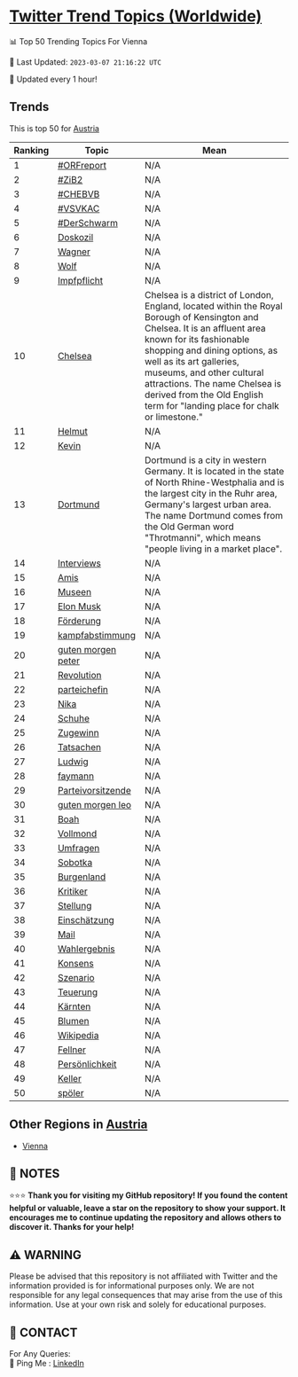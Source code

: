 [Twitter Trend Topics (Worldwide)](https://github.com/ErcinDedeoglu/Twitter-Trend-Topics)
==========


📊 Top 50 Trending Topics For Vienna

📆 Last Updated: `2023-03-07 21:16:22 UTC`

🔧 Updated every 1 hour!


## Trends

This is top 50 for [Austria](</Austria>)

| Ranking | Topic | Mean |
| ------- | ------------ | ------------ |
| 1 | [#ORFreport](http://twitter.com/search?q=%23ORFreport) | N/A |
| 2 | [#ZiB2](http://twitter.com/search?q=%23ZiB2) | N/A |
| 3 | [#CHEBVB](http://twitter.com/search?q=%23CHEBVB) | N/A |
| 4 | [#VSVKAC](http://twitter.com/search?q=%23VSVKAC) | N/A |
| 5 | [#DerSchwarm](http://twitter.com/search?q=%23DerSchwarm) | N/A |
| 6 | [Doskozil](http://twitter.com/search?q=Doskozil) | N/A |
| 7 | [Wagner](http://twitter.com/search?q=Wagner) | N/A |
| 8 | [Wolf](http://twitter.com/search?q=Wolf) | N/A |
| 9 | [Impfpflicht](http://twitter.com/search?q=Impfpflicht) | N/A |
| 10 | [Chelsea](http://twitter.com/search?q=Chelsea) | Chelsea is a district of London, England, located within the Royal Borough of Kensington and Chelsea. It is an affluent area known for its fashionable shopping and dining options, as well as its art galleries, museums, and other cultural attractions. The name Chelsea is derived from the Old English term for "landing place for chalk or limestone." |
| 11 | [Helmut](http://twitter.com/search?q=Helmut) | N/A |
| 12 | [Kevin](http://twitter.com/search?q=Kevin) | N/A |
| 13 | [Dortmund](http://twitter.com/search?q=Dortmund) | Dortmund is a city in western Germany. It is located in the state of North Rhine-Westphalia and is the largest city in the Ruhr area, Germany's largest urban area. The name Dortmund comes from the Old German word "Throtmanni", which means "people living in a market place". |
| 14 | [Interviews](http://twitter.com/search?q=Interviews) | N/A |
| 15 | [Amis](http://twitter.com/search?q=Amis) | N/A |
| 16 | [Museen](http://twitter.com/search?q=Museen) | N/A |
| 17 | [Elon Musk](http://twitter.com/search?q=Elon+Musk) | N/A |
| 18 | [Förderung](http://twitter.com/search?q=F%c3%b6rderung) | N/A |
| 19 | [kampfabstimmung](http://twitter.com/search?q=kampfabstimmung) | N/A |
| 20 | [guten morgen peter](http://twitter.com/search?q=guten+morgen+peter) | N/A |
| 21 | [Revolution](http://twitter.com/search?q=Revolution) | N/A |
| 22 | [parteichefin](http://twitter.com/search?q=parteichefin) | N/A |
| 23 | [Nika](http://twitter.com/search?q=Nika) | N/A |
| 24 | [Schuhe](http://twitter.com/search?q=Schuhe) | N/A |
| 25 | [Zugewinn](http://twitter.com/search?q=Zugewinn) | N/A |
| 26 | [Tatsachen](http://twitter.com/search?q=Tatsachen) | N/A |
| 27 | [Ludwig](http://twitter.com/search?q=Ludwig) | N/A |
| 28 | [faymann](http://twitter.com/search?q=faymann) | N/A |
| 29 | [Parteivorsitzende](http://twitter.com/search?q=Parteivorsitzende) | N/A |
| 30 | [guten morgen leo](http://twitter.com/search?q=guten+morgen+leo) | N/A |
| 31 | [Boah](http://twitter.com/search?q=Boah) | N/A |
| 32 | [Vollmond](http://twitter.com/search?q=Vollmond) | N/A |
| 33 | [Umfragen](http://twitter.com/search?q=Umfragen) | N/A |
| 34 | [Sobotka](http://twitter.com/search?q=Sobotka) | N/A |
| 35 | [Burgenland](http://twitter.com/search?q=Burgenland) | N/A |
| 36 | [Kritiker](http://twitter.com/search?q=Kritiker) | N/A |
| 37 | [Stellung](http://twitter.com/search?q=Stellung) | N/A |
| 38 | [Einschätzung](http://twitter.com/search?q=Einsch%c3%a4tzung) | N/A |
| 39 | [Mail](http://twitter.com/search?q=Mail) | N/A |
| 40 | [Wahlergebnis](http://twitter.com/search?q=Wahlergebnis) | N/A |
| 41 | [Konsens](http://twitter.com/search?q=Konsens) | N/A |
| 42 | [Szenario](http://twitter.com/search?q=Szenario) | N/A |
| 43 | [Teuerung](http://twitter.com/search?q=Teuerung) | N/A |
| 44 | [Kärnten](http://twitter.com/search?q=K%c3%a4rnten) | N/A |
| 45 | [Blumen](http://twitter.com/search?q=Blumen) | N/A |
| 46 | [Wikipedia](http://twitter.com/search?q=Wikipedia) | N/A |
| 47 | [Fellner](http://twitter.com/search?q=Fellner) | N/A |
| 48 | [Persönlichkeit](http://twitter.com/search?q=Pers%c3%b6nlichkeit) | N/A |
| 49 | [Keller](http://twitter.com/search?q=Keller) | N/A |
| 50 | [spöler](http://twitter.com/search?q=sp%c3%b6ler) | N/A |



## Other Regions in [Austria](</Austria>)

* [Vienna](</Austria/Vienna.md>)



## 📝 NOTES

⭐⭐⭐ **Thank you for visiting my GitHub repository! If you found the content helpful or valuable, leave a star on the repository to show your support. It encourages me to continue updating the repository and allows others to discover it. Thanks for your help!**


## ⚠️ WARNING

Please be advised that this repository is not affiliated with Twitter and the information provided is for informational purposes only. We are not responsible for any legal consequences that may arise from the use of this information. Use at your own risk and solely for educational purposes.


## 📨 CONTACT

 For Any Queries:  
            🏓 Ping Me : [LinkedIn](https://www.linkedin.com/in/ercindedeoglu/)
